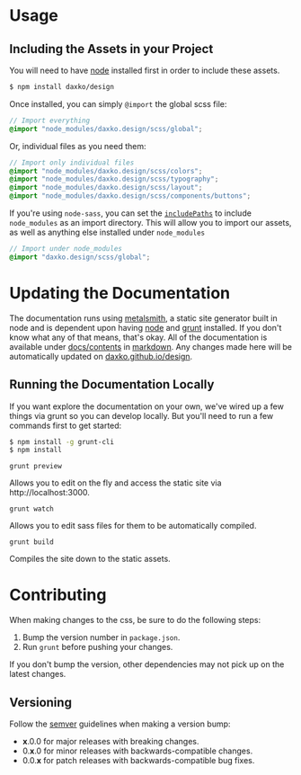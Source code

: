 # Usage

## Including the Assets in your Project

You will need to have [node](http://nodejs.org) installed first in order to include these assets.

```bash
$ npm install daxko/design
```

Once installed, you can simply `@import` the global scss file:

```scss
// Import everything
@import "node_modules/daxko.design/scss/global";
```

Or, individual files as you need them:

```scss
// Import only individual files
@import "node_modules/daxko.design/scss/colors";
@import "node_modules/daxko.design/scss/typography";
@import "node_modules/daxko.design/scss/layout";
@import "node_modules/daxko.design/scss/components/buttons";
```

If you're using `node-sass`, you can set the [`includePaths`](https://github.com/sass/node-sass#data) to include `node_modules` as an import directory. This will allow you to import our assets, as well as anything else installed under `node_modules`

```scss
// Import under node_modules
@import "daxko.design/scss/global";
```

# Updating the Documentation

The documentation runs using [metalsmith](https://github.com/segmentio/metalsmith), a static site generator built in node and is dependent upon having [node](http://nodejs.org/) and [grunt](http://gruntjs.com/) installed. If you don't know what any of that means, that's okay. All of the documentation is available under [docs/contents](docs/contents) in [markdown](https://help.github.com/articles/markdown-basics/). Any changes made here will be automatically updated on [daxko.github.io/design](http://daxko.github.io/design).

## Running the Documentation Locally

If you want explore the documentation on your own, we've wired up a few things via grunt so you can develop locally. But you'll need to run a few commands first to get started:

```bash
$ npm install -g grunt-cli
$ npm install
```

`grunt preview`

Allows you to edit on the fly and access the static site via http://localhost:3000.

`grunt watch`

Allows you to edit sass files for them to be automatically compiled.

`grunt build`

Compiles the site down to the static assets.

# Contributing

When making changes to the css, be sure to do the following steps:

1. Bump the version number in `package.json`.
2. Run `grunt` before pushing your changes.

If you don't bump the version, other dependencies may not pick up on the latest changes.

## Versioning

Follow the [semver](http://semver.org/) guidelines when making a version bump:

* **x**.0.0 for major releases with breaking changes.
* 0.**x**.0 for minor releases with backwards-compatible changes.
* 0.0.**x** for patch releases with backwards-compatible bug fixes.

